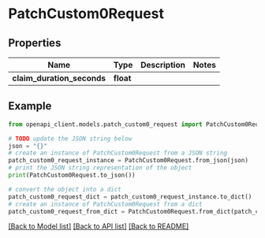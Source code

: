 # PatchCustom0Request


## Properties

Name | Type | Description | Notes
------------ | ------------- | ------------- | -------------
**claim_duration_seconds** | **float** |  | 

## Example

```python
from openapi_client.models.patch_custom0_request import PatchCustom0Request

# TODO update the JSON string below
json = "{}"
# create an instance of PatchCustom0Request from a JSON string
patch_custom0_request_instance = PatchCustom0Request.from_json(json)
# print the JSON string representation of the object
print(PatchCustom0Request.to_json())

# convert the object into a dict
patch_custom0_request_dict = patch_custom0_request_instance.to_dict()
# create an instance of PatchCustom0Request from a dict
patch_custom0_request_from_dict = PatchCustom0Request.from_dict(patch_custom0_request_dict)
```
[[Back to Model list]](../README.md#documentation-for-models) [[Back to API list]](../README.md#documentation-for-api-endpoints) [[Back to README]](../README.md)



